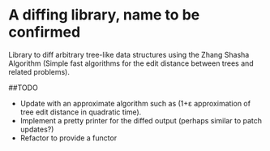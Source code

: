 # A diffing library, name to be confirmed

Library to diff arbitrary tree-like data structures using the Zhang Shasha Algorithm (Simple fast algorithms for the edit distance between trees and related problems).

##TODO
- Update with an approximate algorithm such as (1+ε approximation of tree edit distance in quadratic time).
- Implement a pretty printer for the diffed output (perhaps similar to patch updates?)
- Refactor to provide a functor
